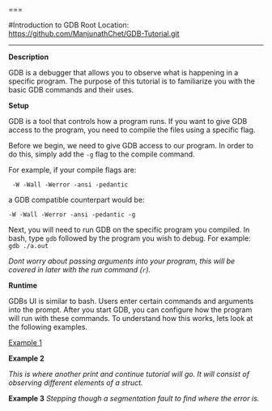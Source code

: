===

#Introduction to GDB
Root Location: https://github.com/ManjunathChet/GDB-Tutorial.git

---

**Description**

GDB is a debugger that allows you to observe what is happening in a specific 
program. The purpose of this tutorial is to familiarize you with the basic
GDB commands and their uses.

**Setup**

GDB is a tool that controls how a program runs. If you want to give GDB
access to the program, you need to compile the files using a specific flag.

Before we begin, we need to give GDB access to our program. In order to do this,
simply add the `-g` flag to the compile command.

For example, if your compile flags are:

` -W -Wall -Werror -ansi -pedantic`
 
a GDB compatible counterpart would be:

`-W -Wall -Werror -ansi -pedantic -g`

Next, you will need to run GDB on the specific program you compiled. In bash,
type `gdb` followed by the program you wish to debug. 
For example: `gdb ./a.out`

_Dont worry about passing arguments into your program, this will be covered in 
later with the run command (`r`)._

**Runtime**

GDBs UI is similar to bash. Users enter certain commands and arguments into the
prompt. After you start GDB, you can configure how the program will run with these
commands. To understand how this works, lets look at the following examples.

[Example 1](ex1/)

**Example 2**

_This is where another print and continue tutorial will go. It will consist of
observing different elements of a struct._

**Example 3**
_Stepping though a segmentation fault to find where the error is._


